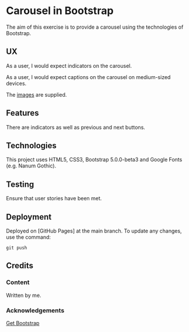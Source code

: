 # Carousel in Bootstrap

The aim of this exercise is to provide a carousel using the technologies of Bootstrap.

## UX

As a user, I would expect indicators on the carousel.

As a user, I would expect captions on the carousel on medium-sized devices.

The [images](images/) are supplied.

## Features

There are indicators as well as previous and next buttons.

## Technologies

This project uses HTML5, CSS3, Bootstrap 5.0.0-beta3 and Google Fonts (e.g. Nanum Gothic).

## Testing

Ensure that user stories have been met.

## Deployment

Deployed on [GitHub Pages] at the main branch.  To update any changes, use the command:

    git push

## Credits

### Content

Written by me.

### Acknowledgements

[Get Bootstrap](https://www.getbootstrap.com)